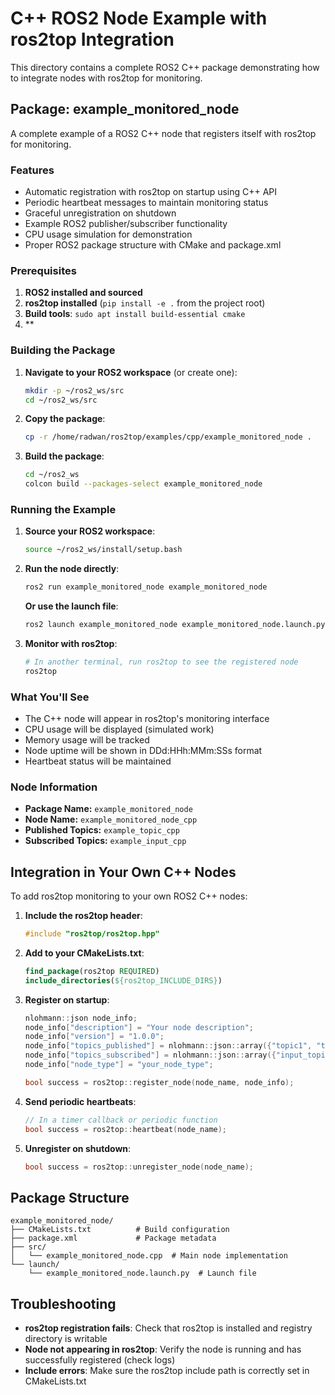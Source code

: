 # C++ ROS2 Node Example with ros2top Integration

This directory contains a complete ROS2 C++ package demonstrating how to integrate nodes with ros2top for monitoring.

## Package: example_monitored_node

A complete example of a ROS2 C++ node that registers itself with ros2top for monitoring.

### Features

- Automatic registration with ros2top on startup using C++ API
- Periodic heartbeat messages to maintain monitoring status
- Graceful unregistration on shutdown
- Example ROS2 publisher/subscriber functionality
- CPU usage simulation for demonstration
- Proper ROS2 package structure with CMake and package.xml

### Prerequisites

1. **ROS2 installed and sourced**
2. **ros2top installed** (`pip install -e .` from the project root)
3. **Build tools**: `sudo apt install build-essential cmake`
4. \*\*

### Building the Package

1. **Navigate to your ROS2 workspace** (or create one):

   ```bash
   mkdir -p ~/ros2_ws/src
   cd ~/ros2_ws/src
   ```

2. **Copy the package**:

   ```bash
   cp -r /home/radwan/ros2top/examples/cpp/example_monitored_node .
   ```

3. **Build the package**:

   ```bash
   cd ~/ros2_ws
   colcon build --packages-select example_monitored_node
   ```

### Running the Example

1. **Source your ROS2 workspace**:

   ```bash
   source ~/ros2_ws/install/setup.bash
   ```

2. **Run the node directly**:

   ```bash
   ros2 run example_monitored_node example_monitored_node
   ```

   **Or use the launch file**:

   ```bash
   ros2 launch example_monitored_node example_monitored_node.launch.py
   ```

3. **Monitor with ros2top**:

   ```bash
   # In another terminal, run ros2top to see the registered node
   ros2top
   ```

### What You'll See

- The C++ node will appear in ros2top's monitoring interface
- CPU usage will be displayed (simulated work)
- Memory usage will be tracked
- Node uptime will be shown in DDd:HHh:MMm:SSs format
- Heartbeat status will be maintained

### Node Information

- **Package Name:** `example_monitored_node`
- **Node Name:** `example_monitored_node_cpp`
- **Published Topics:** `example_topic_cpp`
- **Subscribed Topics:** `example_input_cpp`

## Integration in Your Own C++ Nodes

To add ros2top monitoring to your own ROS2 C++ nodes:

1. **Include the ros2top header**:

   ```cpp
   #include "ros2top/ros2top.hpp"
   ```

2. **Add to your CMakeLists.txt**:

   ```cmake
   find_package(ros2top REQUIRED)
   include_directories(${ros2top_INCLUDE_DIRS})
   ```

3. **Register on startup**:

   ```cpp
   nlohmann::json node_info;
   node_info["description"] = "Your node description";
   node_info["version"] = "1.0.0";
   node_info["topics_published"] = nlohmann::json::array({"topic1", "topic2"});
   node_info["topics_subscribed"] = nlohmann::json::array({"input_topic"});
   node_info["node_type"] = "your_node_type";

   bool success = ros2top::register_node(node_name, node_info);
   ```

4. **Send periodic heartbeats**:

   ```cpp
   // In a timer callback or periodic function
   bool success = ros2top::heartbeat(node_name);
   ```

5. **Unregister on shutdown**:

   ```cpp
   bool success = ros2top::unregister_node(node_name);
   ```

## Package Structure

```text
example_monitored_node/
├── CMakeLists.txt          # Build configuration
├── package.xml             # Package metadata
├── src/
│   └── example_monitored_node.cpp  # Main node implementation
└── launch/
    └── example_monitored_node.launch.py  # Launch file
```

## Troubleshooting

- **ros2top registration fails**: Check that ros2top is installed and registry directory is writable
- **Node not appearing in ros2top**: Verify the node is running and has successfully registered (check logs)
- **Include errors**: Make sure the ros2top include path is correctly set in CMakeLists.txt
